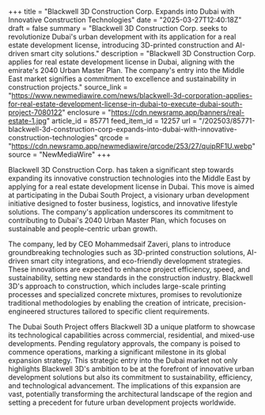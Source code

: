+++
title = "Blackwell 3D Construction Corp. Expands into Dubai with Innovative Construction Technologies"
date = "2025-03-27T12:40:18Z"
draft = false
summary = "Blackwell 3D Construction Corp. seeks to revolutionize Dubai's urban development with its application for a real estate development license, introducing 3D-printed construction and AI-driven smart city solutions."
description = "Blackwell 3D Construction Corp. applies for real estate development license in Dubai, aligning with the emirate's 2040 Urban Master Plan. The company's entry into the Middle East market signifies a commitment to excellence and sustainability in construction projects."
source_link = "https://www.newmediawire.com/news/blackwell-3d-corporation-applies-for-real-estate-development-license-in-dubai-to-execute-dubai-south-project-7080122"
enclosure = "https://cdn.newsramp.app/banners/real-estate-1.jpg"
article_id = 85771
feed_item_id = 12257
url = "/202503/85771-blackwell-3d-construction-corp-expands-into-dubai-with-innovative-construction-technologies"
qrcode = "https://cdn.newsramp.app/newmediawire/qrcode/253/27/quipRF1U.webp"
source = "NewMediaWire"
+++

<p>Blackwell 3D Construction Corp. has taken a significant step towards expanding its innovative construction technologies into the Middle East by applying for a real estate development license in Dubai. This move is aimed at participating in the Dubai South Project, a visionary urban development initiative designed to foster business, logistics, and innovative lifestyle solutions. The company's application underscores its commitment to contributing to Dubai's 2040 Urban Master Plan, which focuses on sustainable and people-centric urban growth.</p><p>The company, led by CEO Mohammedsaif Zaveri, plans to introduce groundbreaking technologies such as 3D-printed construction solutions, AI-driven smart city integrations, and eco-friendly development strategies. These innovations are expected to enhance project efficiency, speed, and sustainability, setting new standards in the construction industry. Blackwell 3D's approach to construction, which includes large-scale printing processes and specialized concrete mixtures, promises to revolutionize traditional methodologies by enabling the creation of intricate, precision-engineered structures tailored to specific client requirements.</p><p>The Dubai South Project offers Blackwell 3D a unique platform to showcase its technological capabilities across commercial, residential, and mixed-use developments. Pending regulatory approvals, the company is poised to commence operations, marking a significant milestone in its global expansion strategy. This strategic entry into the Dubai market not only highlights Blackwell 3D's ambition to be at the forefront of innovative urban development solutions but also its commitment to sustainability, efficiency, and technological advancement. The implications of this expansion are vast, potentially transforming the architectural landscape of the region and setting a precedent for future urban development projects worldwide.</p>